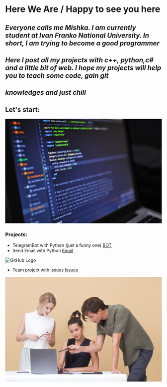 # Here We Are / Happy to see you here 

## *Everyone calls me Mishka. I am currently student at Ivan Franko National University. In short, I am trying to become a good programmer*
## *Here I post all my projects with c++, python,c# and a little bit of web. I hope my projects will help you to teach some code, gain git* 
## *knowledges and just chill*

## Let's start:
![GitHub Logo](/code.jpg)


### Projects:
* TelegramBot with Python (just a funny one)
[BOT](https://github.com/MishkaSorochinskiy/TelegramBot)
* Send Email with Python
[Email](https://github.com/MishkaSorochinskiy/send_email_python)

![GitHub Logo](/animal.jpg)

* Team project with issues 
[Issues](https://github.com/Galiv/BdayOfSasha)

![GitHub Logo](/conversation.jpg)

